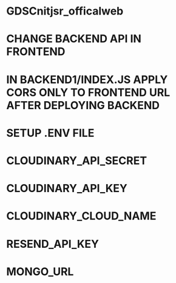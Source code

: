 ﻿# GDSCnitjsr_officalweb
# CHANGE BACKEND API IN FRONTEND
# IN BACKEND1/INDEX.JS APPLY CORS ONLY TO FRONTEND URL AFTER DEPLOYING BACKEND
# SETUP .ENV FILE 
# CLOUDINARY_API_SECRET
# CLOUDINARY_API_KEY

# CLOUDINARY_CLOUD_NAME
# RESEND_API_KEY
# MONGO_URL
